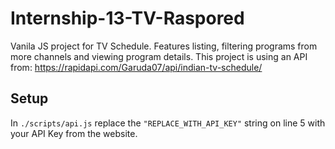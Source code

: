 # Internship-13-TV-Raspored
Vanila JS project for TV Schedule. Features listing, filtering programs from more channels and viewing program details.
This project is using an API from: https://rapidapi.com/Garuda07/api/indian-tv-schedule/
## Setup
In ```./scripts/api.js``` replace the ```"REPLACE_WITH_API_KEY"``` string on line 5 with your API Key from the website.
